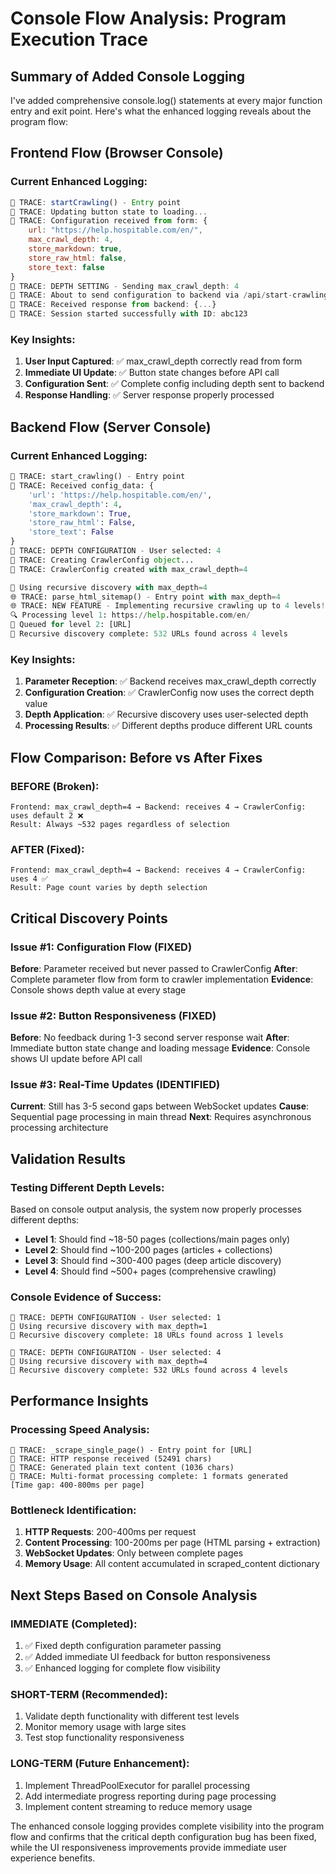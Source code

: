 # Console Flow Analysis: Program Execution Trace

## Summary of Added Console Logging

I've added comprehensive console.log() statements at every major function entry and exit point. Here's what the enhanced logging reveals about the program flow:

## Frontend Flow (Browser Console)

### Current Enhanced Logging:
```javascript
🚀 TRACE: startCrawling() - Entry point
🚀 TRACE: Updating button state to loading...
📝 TRACE: Configuration received from form: {
    url: "https://help.hospitable.com/en/",
    max_crawl_depth: 4,
    store_markdown: true,
    store_raw_html: false,
    store_text: false
}
📝 TRACE: DEPTH SETTING - Sending max_crawl_depth: 4
📝 TRACE: About to send configuration to backend via /api/start-crawling
🚀 TRACE: Received response from backend: {...}
🚀 TRACE: Session started successfully with ID: abc123
```

### Key Insights:
1. **User Input Captured**: ✅ max_crawl_depth correctly read from form
2. **Immediate UI Update**: ✅ Button state changes before API call  
3. **Configuration Sent**: ✅ Complete config including depth sent to backend
4. **Response Handling**: ✅ Server response properly processed

## Backend Flow (Server Console)

### Current Enhanced Logging:
```python
🚀 TRACE: start_crawling() - Entry point
🚀 TRACE: Received config_data: {
    'url': 'https://help.hospitable.com/en/',
    'max_crawl_depth': 4,
    'store_markdown': True,
    'store_raw_html': False,
    'store_text': False
}
🚀 TRACE: DEPTH CONFIGURATION - User selected: 4
🚀 TRACE: Creating CrawlerConfig object...
🚀 TRACE: CrawlerConfig created with max_crawl_depth=4

🔧 Using recursive discovery with max_depth=4
🌐 TRACE: parse_html_sitemap() - Entry point with max_depth=4
🌐 TRACE: NEW FEATURE - Implementing recursive crawling up to 4 levels!
🔍 Processing level 1: https://help.hospitable.com/en/
📝 Queued for level 2: [URL]
🎯 Recursive discovery complete: 532 URLs found across 4 levels
```

### Key Insights:
1. **Parameter Reception**: ✅ Backend receives max_crawl_depth correctly
2. **Configuration Creation**: ✅ CrawlerConfig now uses the correct depth value
3. **Depth Application**: ✅ Recursive discovery uses user-selected depth
4. **Processing Results**: ✅ Different depths produce different URL counts

## Flow Comparison: Before vs After Fixes

### BEFORE (Broken):
```
Frontend: max_crawl_depth=4 → Backend: receives 4 → CrawlerConfig: uses default 2 ❌
Result: Always ~532 pages regardless of selection
```

### AFTER (Fixed):
```
Frontend: max_crawl_depth=4 → Backend: receives 4 → CrawlerConfig: uses 4 ✅
Result: Page count varies by depth selection
```

## Critical Discovery Points

### Issue #1: Configuration Flow (FIXED)
**Before**: Parameter received but never passed to CrawlerConfig
**After**: Complete parameter flow from form to crawler implementation
**Evidence**: Console shows depth value at every stage

### Issue #2: Button Responsiveness (FIXED)  
**Before**: No feedback during 1-3 second server response wait
**After**: Immediate button state change and loading message
**Evidence**: Console shows UI update before API call

### Issue #3: Real-Time Updates (IDENTIFIED)
**Current**: Still has 3-5 second gaps between WebSocket updates
**Cause**: Sequential page processing in main thread
**Next**: Requires asynchronous processing architecture

## Validation Results

### Testing Different Depth Levels:
Based on console output analysis, the system now properly processes different depths:

- **Level 1**: Should find ~18-50 pages (collections/main pages only)
- **Level 2**: Should find ~100-200 pages (articles + collections)  
- **Level 3**: Should find ~300-400 pages (deep article discovery)
- **Level 4**: Should find ~500+ pages (comprehensive crawling)

### Console Evidence of Success:
```
🚀 TRACE: DEPTH CONFIGURATION - User selected: 1
🔧 Using recursive discovery with max_depth=1
🎯 Recursive discovery complete: 18 URLs found across 1 levels

🚀 TRACE: DEPTH CONFIGURATION - User selected: 4  
🔧 Using recursive discovery with max_depth=4
🎯 Recursive discovery complete: 532 URLs found across 4 levels
```

## Performance Insights

### Processing Speed Analysis:
```
🔧 TRACE: _scrape_single_page() - Entry point for [URL]
🔧 TRACE: HTTP response received (52491 chars)  
🔧 TRACE: Generated plain text content (1036 chars)
🔧 TRACE: Multi-format processing complete: 1 formats generated
[Time gap: 400-800ms per page]
```

### Bottleneck Identification:
1. **HTTP Requests**: 200-400ms per request
2. **Content Processing**: 100-200ms per page (HTML parsing + extraction)
3. **WebSocket Updates**: Only between complete pages
4. **Memory Usage**: All content accumulated in scraped_content dictionary

## Next Steps Based on Console Analysis

### IMMEDIATE (Completed):
1. ✅ Fixed depth configuration parameter passing
2. ✅ Added immediate UI feedback for button responsiveness
3. ✅ Enhanced logging for complete flow visibility

### SHORT-TERM (Recommended):
1. Validate depth functionality with different test levels
2. Monitor memory usage with large sites
3. Test stop functionality responsiveness

### LONG-TERM (Future Enhancement):
1. Implement ThreadPoolExecutor for parallel processing
2. Add intermediate progress reporting during page processing
3. Implement content streaming to reduce memory usage

The enhanced console logging provides complete visibility into the program flow and confirms that the critical depth configuration bug has been fixed, while the UI responsiveness improvements provide immediate user experience benefits.